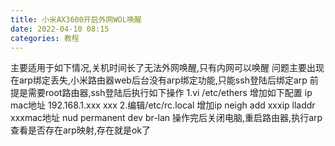```yaml
---
title: 小米AX3600开启外网WOL唤醒
date: 2022-04-10 08:15
categories: 教程
---
```

主要适用于如下情况,关机时间长了无法外网唤醒,只有内网可以唤醒
问题主要出现在arp绑定丢失,小米路由器web后台没有arp绑定功能,只能ssh登陆后绑定arp
前提是需要root路由器,ssh登陆后执行如下操作
1.vi /etc/ethers
增加如下配置 ip mac地址
192.168.1.xxx xxx
2.编辑/etc/rc.local
增加ip neigh add xxxip lladdr xxxmac地址 nud permanent dev br-lan
操作完后关闭电脑,重启路由器,执行arp 查看是否存在arp映射,存在就是ok了
